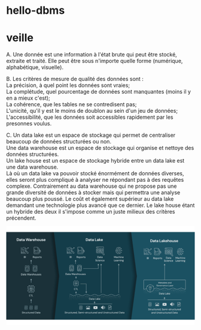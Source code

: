 # hello-dbms

# veille

A. Une donnée est une information à l'état brute qui peut être stocké, extraite et traité. Elle peut être sous n'importe quelle forme (numérique, alphabétique, visuelle).  

B. Les critères de mesure de qualité des données sont :  
La précision, à quel point les données sont vraies;  
La complétude, quel pourcentage de données sont manquantes (moins il y en a mieux c'est);  
La cohérence, que les tables ne se contredisent pas;  
L'unicité, qu'il y est le moins de doublon au sein d'un jeu de données;  
L'accessibilité, que les données soit accessibles rapidement par les presonnes voulus.  

C. Un data lake est un espace de stockage qui permet de centraliser beaucoup de données structurées ou non.  
Une data warehouse est un espace de stockage qui organise et nettoye des données structurées.  
Un lake house est un espace de stockage hybride entre un data lake est une data warehouse.  
Là où un data lake va pouvoir stocké énormément de données diverses, elles seront plus compliqué à analyser ne répondant pas à des requêtes complexe. Contrairement au data warehouse qui ne propose pas une grande diversité de données à stocker mais qui permettra une analyse beaucoup plus poussé. Le coût et également supérieur au data lake demandant une technologie plus avancé que ce dernier. Le lake house étant un hybride des deux il s'impose comme un juste milieux des critères précendent.  

![alt text](https://github.com/ali-bousrira/hello-dbms/blob/main/test.png?raw=true)
